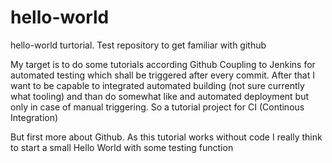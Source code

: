 # hello-world
hello-world turtorial. Test repository to get familiar with github

My target is to do some tutorials according Github Coupling to Jenkins for automated testing which
shall be triggered after every commit.
After that I want to be capable to integrated automated building (not sure currently what tooling)
and than do somewhat like and automated deployment but only in case of manual triggering.
So a tutorial project for CI (Continous Integration)

But first more about Github.
As this tutorial works without code I really think to start a small Hello World with some testing function
